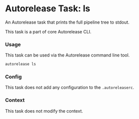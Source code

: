 # Autorelease Task: ls

An Autorelease task that prints the full pipeline tree to stdout.

This task is a part of core Autorelease CLI.

### Usage

This task can be used via the Autorelease command line tool.

```bash
autorelease ls
```

### Config

This task does not add any configuration to the `.autoreleaserc`.

### Context

This task does not modify the context.
